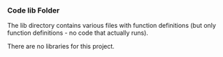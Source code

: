 ### Code lib Folder

The lib directory contains various files with function definitions (but only function definitions - no code that actually runs).

There are no libraries for this project. 



